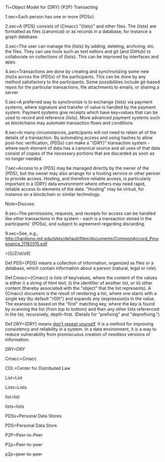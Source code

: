 Ti=Object Model for {DRY} {P2P} Transacting

1.sec=Each person has one or more {PDSs}.

2.sec=A {PDS} consists of {Cmacc} "{lists}" and other files. The {lists} are formatted as files (canonical) or as records in a database, for instance a graph database.
 
3.sec=The user can manage the {lists} by adding, deleting, archiving, etc. the files.  They can use tools such as text editors and git (and GitHub) to collaborate on collections of {lists}.  This can be improved by interfaces and apps.

4.sec=Transactions are done by creating and synchronizing some new {list}s across the {PDSs} of the participants.  This can be done by any method satisfactory to the participants.  Some possibilities include git-based repos for the particular transactions, file attachments to emails, or sharing a server.

5.sec=A preferred way to synchronize is to exchange {lists} via payment systems, where signature and transfer of value is handled by the payment system.  Payment systems give receipts which have key=values that can be used to record and reference {lists}.  More advanced payment systems such as blockchains may automate transaction flows and conditions.

6.sec=In many circumstances, participants will not need to retain all of the details of a transaction.  By automating access and using hashes to allow post-hoc verification, {PDSs} can make a "{DRY}" transaction system - where each element of data has a canonical source and all uses of that data consist of copies of the necessary portions that are discarded as soon as no longer needed. 

7.sec=Access to a {PDS} may be managed directly by the owner of the {PDS}, but the owner may also arrange for a hosting service or other person to provide access.  Hosting, and therefore reliable access, is particularly important in a {DRY} data environment where others may need rapid, reliable access to elements of the data.  "Hosting" may be virtual, for instance on a blockchain or similar technology. 
 
Note=Discuss:
 
8.sec=The permissions, requests, and receipts for access can be handled like other transactions in the system - each is a transaction stored in the participants' {PDSs}, and subject to agreement regarding discarding.

9.sec=See, e.g., <a href="http://hardjono.mit.edu/sites/default/files/documents/CommonAccord_Provenance_11182015.pdf">http://hardjono.mit.edu/sites/default/files/documents/CommonAccord_Provenance_11182015.pdf</a>

=[G/Z/ol/s9]


Def.PDS={PDS} means a collection of information, organized as files or a database, which contain information about a person (natural, legal or role).  

Def.Cmacc={Cmacc} is lists of key/values, where the content of the values is either i) a string of html text, ii) the identifier of another list, or iii) other content (thereby associated with the "object" that the list represents).  A {Cmacc} document is the result of rendering a list, where one starts with a single key (by default "r00t") and expands any {expression}s in the value.  The exansion is based on the "first" matching key, where the key is found by scanning the list (from top to bottom) and then any other lists referenced in the list, recursively, depth-first.  (Details for "prefixing" and "deprefixing.")

Def.DRY={DRY} means <a href="https://en.wikipedia.org/wiki/Don%27t_repeat_yourself">don't repeat yourself</a>.  It is a method for improving consistency and reliability in a system.  In a data environment, it is a way to reduce vulnerability from promiscuous creation of needless versions of information. 

DRY=<span class="definedterm">DRY</span>

Cmacc=<span class="definedterm">Cmacc</span>

CDL=<span class="definedterm">Center for Distributed Law</span>

List=<span class="definedterm">List</span>

Lists=<span class="definedterm">Lists</span>

list=<span class="definedterm">list</span>

lists=<span class="definedterm">lists</span>

PDSs=<span class="definedterm">Personal Data Stores</span>

PDS=<span class="definedterm">Personal Data Store</span>

P2P=<span class="definedterm">Peer-to-Peer</span>

P2p=<span class="definedterm">Peer-to-peer</span>

p2p=<span class="definedterm">peer-to-peer</span>